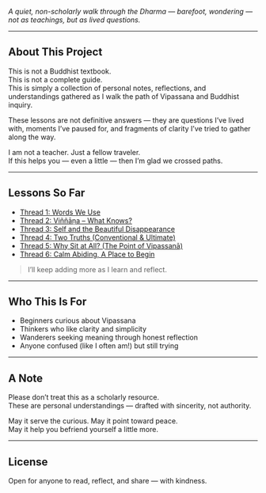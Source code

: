 
*A quiet, non-scholarly walk through the Dharma — barefoot, wondering — not as teachings, but as lived questions.*

---

## About This Project

This is not a Buddhist textbook.  
This is not a complete guide.  
This is simply a collection of personal notes, reflections, and understandings gathered as I walk the path of Vipassana and Buddhist inquiry.

These lessons are not definitive answers — they are questions I’ve lived with, moments I’ve paused for, and fragments of clarity I’ve tried to gather along the way.

I am not a teacher. Just a fellow traveler.  
If this helps you — even a little — then I’m glad we crossed paths.

---

## Lessons So Far
-  [Thread 1: Words We Use](./thread-1-terminology.html)
-  [Thread 2: Viññāṇa – What Knows?](./thread-2-vinnana.html)
-  [Thread 3: Self and the Beautiful Disappearance](./thread-3-non-self.html)
-  [Thread 4: Two Truths (Conventional & Ultimate)](./thread-4-truths.html)
-  [Thread 5: Why Sit at All? (The Point of Vipassanā)](./thread-5-vipassana.html)
-  [Thread 6: Calm Abiding, A Place to Begin](./thread-6-calm-abiding.html)

> I’ll keep adding more as I learn and reflect.

---

## Who This Is For

- Beginners curious about Vipassana
- Thinkers who like clarity and simplicity
- Wanderers seeking meaning through honest reflection
- Anyone confused (like I often am!) but still trying

---

## A Note

Please don’t treat this as a scholarly resource.  
These are personal understandings — drafted with sincerity, not authority.

May it serve the curious. May it point toward peace.  
May it help you befriend yourself a little more.

---

## License

Open for anyone to read, reflect, and share — with kindness.
